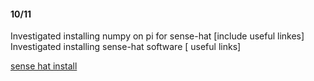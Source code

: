 #### 10/11


Investigated installing numpy on pi for sense-hat [include useful linkes]
Investigated installing sense-hat software [ useful links] 

[sense hat install](sense_hat.md)
